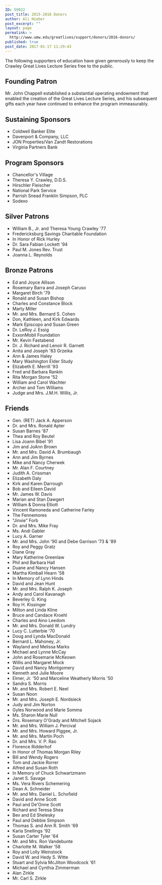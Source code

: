 ```yaml
---
ID: 59922
post_title: 2015-2016 Donors
author: Ali Hieber
post_excerpt: ""
layout: page
permalink: >
  http://www.umw.edu/greatlives/support/donors/2016-donors/
published: true
post_date: 2017-01-17 11:29:43
---
```

The following supporters of education have given generously to keep the Crawley Great Lives Lecture Series free to the public.
<h2>Founding Patron</h2>
Mr. John Chappell established a substantial operating endowment that enabled the creation of the Great Lives Lecture Series, and his subsequent gifts each year have continued to enhance the program immeasurably.
<h2>Sustaining Sponsors</h2>
<ul>
 	<li>Coldwell Banker Elite</li>
 	<li>Davenport &amp; Company, LLC</li>
 	<li>JON Properties/Van Zandt Restorations</li>
 	<li>Virginia Partners Bank</li>
</ul>
<h2>Program Sponsors</h2>
<ul>
 	<li>Chancellor's Village</li>
 	<li>Theresa Y. Crawley, D.D.S.</li>
 	<li>Hirschler Fleischer</li>
 	<li>National Park Service</li>
 	<li>Parrish Snead Franklin Simpson, PLC</li>
 	<li>Sodexo</li>
</ul>
<h2>Silver Patrons</h2>
<ul>
 	<li>William B., Jr. and Theresa Young Crawley '77</li>
 	<li>Fredericksburg Savings Charitable Foundation</li>
 	<li>In Honor of Rick Hurley</li>
 	<li>Dr. Sara Fabian Lockett '94</li>
 	<li>Paul M. Jones Rev. Trust</li>
 	<li>Joanna L. Reynolds</li>
</ul>
<h2>Bronze Patrons</h2>
<ul>
 	<li>Ed and Joyce Allison</li>
 	<li>Rosemary Barra and Joseph Caruso</li>
 	<li>Margaret Birch '79</li>
 	<li>Ronald and Susan Bishop</li>
 	<li>Charles and Constance Block</li>
 	<li>Marty Miller</li>
 	<li>Mr. and Mrs. Bernard S. Cohen</li>
 	<li>Don, Kathleen, and Kirk Edwards</li>
 	<li>Mark Episcopo and Susan Green</li>
 	<li>Dr. LeRoy J. Essig</li>
 	<li>ExxonMobil Foundation</li>
 	<li>Mr. Kevin Fastabend</li>
 	<li>Dr. J. Richard and Lenoir R. Garnett</li>
 	<li>Anita and Joseph '83 Grzeika</li>
 	<li>Ann &amp; James Haley</li>
 	<li>Mary Washington Elder Study</li>
 	<li>Elizabeth E. Merrill '93</li>
 	<li>Fred and Barbara Rankin</li>
 	<li>Rita Morgan Stone '52</li>
 	<li>William and Carol Wachter</li>
 	<li>Archer and Tom Williams</li>
 	<li>Judge and Mrs. J.M.H. Willis, Jr.</li>
</ul>
<h2>Friends</h2>
<ul>
 	<li>Gen. (RET) Jack A. Apperson</li>
 	<li>Dr. and Mrs. Ronald Apter</li>
 	<li>Susan Barnes '87</li>
 	<li>Thea and Roy Beutel</li>
 	<li>Lisa Joann Bibel '91</li>
 	<li>Jim and JoAnn Brown</li>
 	<li>Mr. and Mrs. David A. Brumbaugh</li>
 	<li>Ann and Jim Byrnes</li>
 	<li>Mike and Nancy Cherwek</li>
 	<li>Mr. Alan F. Courtney</li>
 	<li>Judith A. Crissman</li>
 	<li>Elizabeth Daly</li>
 	<li>Kirk and Karen Darrough</li>
 	<li>Bob and Eileen David</li>
 	<li>Mr. James W. Davis</li>
 	<li>Marian and Stan Dawgert</li>
 	<li>William &amp; Donna Elliott</li>
 	<li>Vincent Ramoneda and Catherine Farley</li>
 	<li>The Fennemores</li>
 	<li>"Jinxie" Forb</li>
 	<li>Dr. and Mrs. Mike Fray</li>
 	<li>Ms. Andi Gabler</li>
 	<li>Lucy A. Garner</li>
 	<li>Mr. and Mrs. John '90 and Debe Garrison '73 &amp; '89</li>
 	<li>Roy and Peggy Gratz</li>
 	<li>Diane Gray</li>
 	<li>Mary Katherine Greenlaw</li>
 	<li>Phil and Barbara Hall</li>
 	<li>Duane and Nancy Hansen</li>
 	<li>Martha Kimball Hearn '58</li>
 	<li>In Memory of Lynn Hinds</li>
 	<li>David and Jean Hunt</li>
 	<li>Mr. and Mrs. Ralph K. Joseph</li>
 	<li>Andy and Carol Kavanagh</li>
 	<li>Beverley G. King</li>
 	<li>Roy H. Kissinger</li>
 	<li>Milton and Linda Kline</li>
 	<li>Bruce and Candace Kroehl</li>
 	<li>Charles and Aino Leedom</li>
 	<li>Mr. and Mrs. Donald W. Lundry</li>
 	<li>Lucy C. Lutterbie '70</li>
 	<li>Doug and Lynda MacDonald</li>
 	<li>Bernard L. Mahoney, Jr.</li>
 	<li>Wayland and Melissa Marks</li>
 	<li>Michael and Lynne McCay</li>
 	<li>John and Rosemarie McKeown</li>
 	<li>Willis and Margaret Mock</li>
 	<li>David and Nancy Montgomery</li>
 	<li>Kenneth and Julie Moore</li>
 	<li>Elmer, Jr. '50 and Marceline Weatherly Morris '50</li>
 	<li>Sandra S. Morris</li>
 	<li>Mr. and Mrs. Robert E. Neel</li>
 	<li>Susan Noon</li>
 	<li>Mr. and Mrs. Joseph E. Nordsieck</li>
 	<li>Judy and Jim Norton</li>
 	<li>Gyles Norwood and Marie Somma</li>
 	<li>Ms. Sharon Marie Null</li>
 	<li>Drs. Rosemary O'Grady and Mitchell Sojack</li>
 	<li>Mr. and Mrs. William J. Percival</li>
 	<li>Mr. and Mrs. Howard Piggee, Jr.</li>
 	<li>Mr. and Mrs. Martin Poch</li>
 	<li>Dr. and Mrs. V. P. Rao</li>
 	<li>Florence Ridderhof</li>
 	<li>In Honor of Thomas Morgan Riley</li>
 	<li>Bill and Wendy Rogers</li>
 	<li>Tom and Jackie Rorrer</li>
 	<li>Alfred and Susan Roth</li>
 	<li>In Memory of Chuck Schwartzmann</li>
 	<li>Janet S. Savage</li>
 	<li>Ms. Vera Rivers Schemering</li>
 	<li>Dean A. Schneider</li>
 	<li>Mr. and Mrs. Daniel L. Schofield</li>
 	<li>David and Anne Scott</li>
 	<li>Paul and De'Onne Scott</li>
 	<li>Richard and Teresa Shea</li>
 	<li>Bev and Ed Shelesky</li>
 	<li>Paul and Debbie Simpson</li>
 	<li>Thomas S. and Ann R. Smith '69</li>
 	<li>Karla Snellings '92</li>
 	<li>Susan Carter Tyler '64</li>
 	<li>Mr. and Mrs. Ron Vandebunte</li>
 	<li>Charlotte M. Walker '58</li>
 	<li>Roy and Lolly Weinstock</li>
 	<li>David W. and Hedy S. Witte</li>
 	<li>Stuart and Sylvia McJilton Woodcock '61</li>
 	<li>Michael and Cynthia Zimmerman</li>
 	<li>Alan Zirkle</li>
 	<li>Mr. Carl S. Zirkle</li>
</ul>